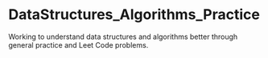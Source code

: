 # DataStructures_Algorithms_Practice
Working to understand data structures and algorithms better through general practice and Leet Code problems.
